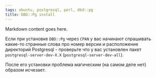 ```yaml
---
tags: ubuntu, postgresql, perl, dbd::pg
title: DBD::Pg install
---
```

Markdown content goes here.

Если при установке `DBD::Pg` через `CPAN` у вас начинают спрашивать какие-то странные слова про номер версии и расположение директорий Postgresql - проверьте что у вас установлен пакет `postgresql-server-dev-X.X` (`postgresql-server-dev-all`).

После его установки проблема магическим (на самом деле нет) образом исчезает.
